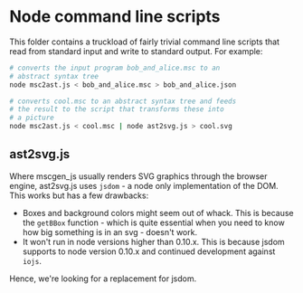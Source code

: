 # Node command line scripts
This folder contains a truckload of fairly trivial command line scripts
that read from standard input and write to standard output. For example:

```sh
# converts the input program bob_and_alice.msc to an
# abstract syntax tree
node msc2ast.js < bob_and_alice.msc > bob_and_alice.json

# converts cool.msc to an abstract syntax tree and feeds
# the result to the script that transforms these into
# a picture
node msc2ast.js < cool.msc | node ast2svg.js > cool.svg
```


## ast2svg.js
Where mscgen_js usually renders SVG graphics through the browser engine,
ast2svg.js uses `jsdom` - a node only implementation of the DOM. This works
but has a few drawbacks:
- Boxes and background colors might seem out of whack. This is
  because the `getBBox` function - which is quite essential
  when you need to know how big something is in an svg -  doesn't work.
- It won't run in node versions higher than 0.10.x. This is
  because jsdom supports to node version 0.10.x and continued
  development against `iojs`.

Hence, we're looking for a replacement for jsdom.
